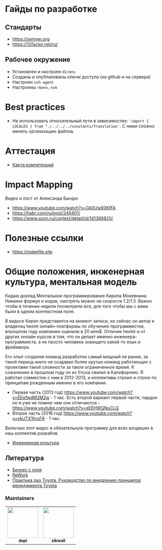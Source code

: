 # Гайды по разработке

## Стандарты

* https://semver.org
* https://12factor.net/ru/

## Рабочее окружение

* Установлен и настроен `direnv`
* Созданы и опубликованы ключи доступа (на github и на сервера)
* Настроен `ssh-agent`
* Настроены `rbenv`, `nvm`

# Best practices

* Не использовать относительный пути в зависимостях: `'import { LOCALES } from "./../../../constants/Translation'`. С ними сложно менять организацию файлов.


# Аттестация

* [Карта компетенций](https://docs.google.com/spreadsheets/d/1Tn6utgODiPzc0Z6y_llOYFuxs-kAnD00roAnPkPL2Kc/edit?usp=sharing)

# Impact Mapping

Видео и пост от Александа Бындю

* https://www.youtube.com/watch?v=Gk0Uw93KtFA
* https://habr.com/ru/post/246401/
* https://www.ozon.ru/context/detail/id/141368820/

# Полезные ссылки

* https://makefile.site

# Общие положения, инженерная культура, ментальная модель

Кидаю доклад  Ментальное программирование Кирила Мокевнина. Никаких формул и кодов, смотреть можно на скорости 1.2/1.5. Важно чтобы в течении недели посмотрели все, для того чтобы мы с вами были в одном контекстном поле.

В видосе Кирил представится на момент записи, но сейчас он автор и владелец hexlet онлайн-платформы по обучению программистов,  впрошлом году компанию оценили в 20 млн$. Отличие hexlet-а от других онлайн курсов в том, что он делает именно инженера-программиста, а не просто человека знающего какой-то язык и фреймворк.

Его опыт создания команд разработки самый мощный на рынке, за такой период никто не создавал более крутых команд работающих с проектами такой сложности за такое ограниченное время. К сожалению в прошлом году он из Улска свалил в Калифорнию. Я работал совместно с ним в 2012-2013, и коллективы строил и строю по принципам рожденным именно в его компании. 

* Первая часть (2013  год) https://www.youtube.com/watch?v=EEq1wdM2M2w - 1 час. Есть второй вариант первой части, пардон но я уже не помню чем они отличаются -  https://www.youtube.com/watch?v=eEEHWQNuCLQ
* Вторая часть (2018 год) https://www.youtube.com/watch?v=vkUTX1hruF8 - 1 час.

Включаю этот видос в обязательную программу для всех входяших в наш коллектив разрабов.

* [Инженерная культура](https://www.youtube.com/watch?v=W7GlELjRODw)

## Литература

* [Бизнес с нуля](https://www.litres.ru/erik-ris/biznes-s-nulya-metod-lean-startup-dlya-bystrogo-testirovaniya-ide/)
* [ReWork](https://www.mann-ivanov-ferber.ru/books/luchiernoctar/rework1/)
* [Практика дао Toyota. Руководство по внедрению принципов менеджмента Toyota](https://www.ozon.ru/context/detail/id/142621871/)

### Maintainers

<table>
<tr>
<td align="center">
<img src="https://avatars1.githubusercontent.com/u/31139?s=460&v=4" width="100px;" alt=""/>
<br /><sub><b>dapi</b></sub></a><br />
</td>
<td align="center">
<img src="https://avatars1.githubusercontent.com/u/23422968?s=460&u=668229465690637b50f6581df0fa9918d7fb6c1e&v=4" width="100px;" alt=""/>
<br /><sub><b>zikwall</b></sub></a><br />
</td>
</tr>
</table>
